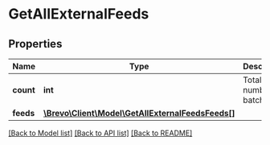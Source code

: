 # GetAllExternalFeeds

## Properties
Name | Type | Description | Notes
------------ | ------------- | ------------- | -------------
**count** | **int** | Total number of batches | [optional] 
**feeds** | [**\Brevo\Client\Model\GetAllExternalFeedsFeeds[]**](GetAllExternalFeedsFeeds.md) |  | [optional] 

[[Back to Model list]](../../README.md#documentation-for-models) [[Back to API list]](../../README.md#documentation-for-api-endpoints) [[Back to README]](../../README.md)


